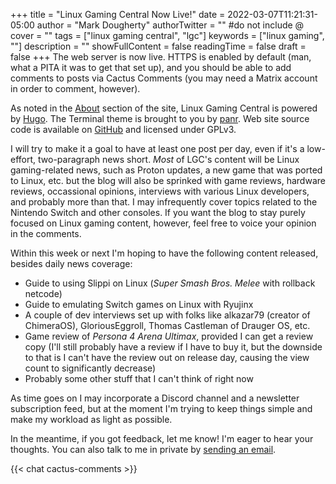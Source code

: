 +++
title = "Linux Gaming Central Now Live!"
date = 2022-03-07T11:21:31-05:00
author = "Mark Dougherty"
authorTwitter = "" #do not include @
cover = ""
tags = ["linux gaming central", "lgc"]
keywords = ["linux gaming", ""]
description = ""
showFullContent = false
readingTime = false
draft = false
+++
The web server is now live. HTTPS is enabled by default (man, what a PITA it was to get that set up), and you should be able to add comments to posts via Cactus Comments (you may need a Matrix account in order to comment, however).

As noted in the [About](https://linuxgamingcentral.com/about/) section of the site, Linux Gaming Central is powered by [Hugo](https://gohugo.io/). The Terminal theme is brought to you by [panr](https://github.com/panr/hugo-theme-terminal). Web site source code is available on [GitHub](https://github.com/linuxgamingcentral/website) and licensed under GPLv3.

I will try to make it a goal to have at least one post per day, even if it's a low-effort, two-paragraph news short. *Most* of LGC's content will be Linux gaming-related news, such as Proton updates, a new game that was ported to Linux, etc. but the blog will also be sprinked with game reviews, hardware reviews, occassional opinions, interviews with various Linux developers, and probably more than that. I may infrequently cover topics related to the Nintendo Switch and other consoles. If you want the blog to stay purely focused on Linux gaming content, however, feel free to voice your opinion in the comments.

Within this week or next I'm hoping to have the following content released, besides daily news coverage:
- Guide to using Slippi on Linux (*Super Smash Bros. Melee* with rollback netcode)
- Guide to emulating Switch games on Linux with Ryujinx
- A couple of dev interviews set up with folks like alkazar79 (creator of ChimeraOS), GloriousEggroll, Thomas Castleman of Drauger OS, etc.
- Game review of *Persona 4 Arena Ultimax*, provided I can get a review copy (I'll still probably have a review if I have to buy it, but the downside to that is I can't have the review out on release day, causing the view count to significantly decrease)
- Probably some other stuff that I can't think of right now

As time goes on I may incorporate a Discord channel and a newsletter subscription feed, but at the moment I'm trying to keep things simple and make my workload as light as possible.

In the meantime, if you got feedback, let me know! I'm eager to hear your thoughts. You can also talk to me in private by [sending an email](https://linuxgamingcentral.com/contact/).

{{< chat cactus-comments >}}
